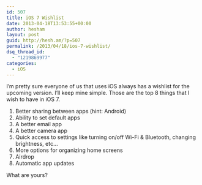 ```yaml
---
id: 507
title: iOS 7 Wishlist
date: 2013-04-18T13:53:55+00:00
author: hesham
layout: post
guid: http://hesh.am/?p=507
permalink: /2013/04/18/ios-7-wishlist/
dsq_thread_id:
  - "1219869977"
categories:
  - iOS
---
```

I&#8217;m pretty sure everyone of us that uses iOS always has a wishlist for the upcoming version. I&#8217;ll keep mine simple. Those are the top 8 things that I wish to have in iOS 7.

  1. Better sharing between apps (hint: Android)
  2. Ability to set default apps
  3. A better email app
  4. A better camera app
  5. Quick access to settings like turning on/off Wi-Fi & Bluetooth, changing brightness, etc&#8230;
  6. More options for organizing home screens
  7. Airdrop
  8. Automatic app updates

What are yours?